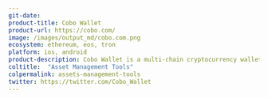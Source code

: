 ```yaml
---
git-date: 
product-title: Cobo Wallet
product-url: https://cobo.com/
image: /images/output_md/cobo.com.png
ecosystem: ethereum, eos, tron
platform: ios, android
product-description: Cobo Wallet is a multi-chain cryptocurrency wallet on iOS &amp; Android, with built in dApps browser.
coltitle:  "Asset Management Tools"
colpermalink: assets-management-tools
twitter: https://twitter.com/Cobo_Wallet
---
```

